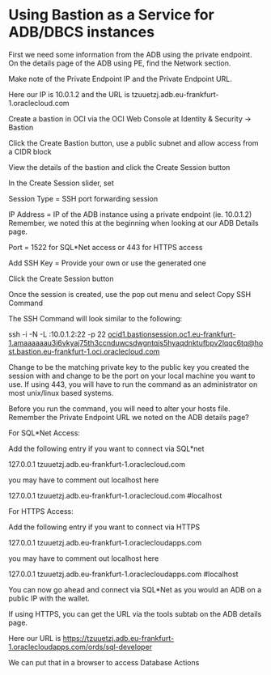 # Using Bastion as a Service for ADB/DBCS instances

First we need some information from the ADB using the private endpoint. On the details page of the ADB using PE, find the Network section.


Make note of the Private Endpoint IP and the Private Endpoint URL.

Here our IP is 10.0.1.2 and the URL is tzuuetzj.adb.eu-frankfurt-1.oraclecloud.com


Create a bastion in OCI via the OCI Web Console at Identity & Security → Bastion



Click the Create Bastion button, use a public subnet and allow access from a CIDR block

View the details of the bastion and click the Create Session button

In the Create Session slider, set


Session Type = SSH port forwarding session

IP Address = IP of the ADB instance using a private endpoint (ie. 10.0.1.2) Remember, we noted this at the beginning when looking at our ADB Details page.

Port = 1522 for SQL*Net access or 443 for HTTPS access

Add SSH Key = Provide your own or use the generated one

Click the Create Session button

Once the session is created, use the pop out menu and select Copy SSH Command


The SSH Command will look similar to the following:

ssh -i <privateKey> -N -L <localPort>:10.0.1.2:22 -p 22 ocid1.bastionsession.oc1.eu-frankfurt-1.amaaaaaau3i6vkyaj75th3ccnduwcsdwgntqjs5hyaqdnktufbpv2lqqc6tq@host.bastion.eu-frankfurt-1.oci.oraclecloud.com

Change <privateKey> to be the matching private key to the public key you created the session with and change <localPort> to be the port on your local machine you want to use. If using 443, you will have to run the command as an administrator on most unix/linux based systems.

Before you run the command, you will need to alter your hosts file. Remember the Private Endpoint URL we noted on the ADB details page?

For SQL*Net Access:

Add the following entry if you want to connect via SQL*net

127.0.0.1 tzuuetzj.adb.eu-frankfurt-1.oraclecloud.com

you may have to comment out localhost here

127.0.0.1 tzuuetzj.adb.eu-frankfurt-1.oraclecloud.com #localhost

For HTTPS Access:

Add the following entry if you want to connect via HTTPS

127.0.0.1 tzuuetzj.adb.eu-frankfurt-1.oraclecloudapps.com

you may have to comment out localhost here

127.0.0.1 tzuuetzj.adb.eu-frankfurt-1.oraclecloudapps.com #localhost


You can now go ahead and connect via SQL*Net as you would an ADB on a public IP with the wallet.

If using HTTPS, you can get the URL via the tools subtab on the ADB details page.


Here our URL is https://tzuuetzj.adb.eu-frankfurt-1.oraclecloudapps.com/ords/sql-developer

We can put that in a browser to access Database Actions

